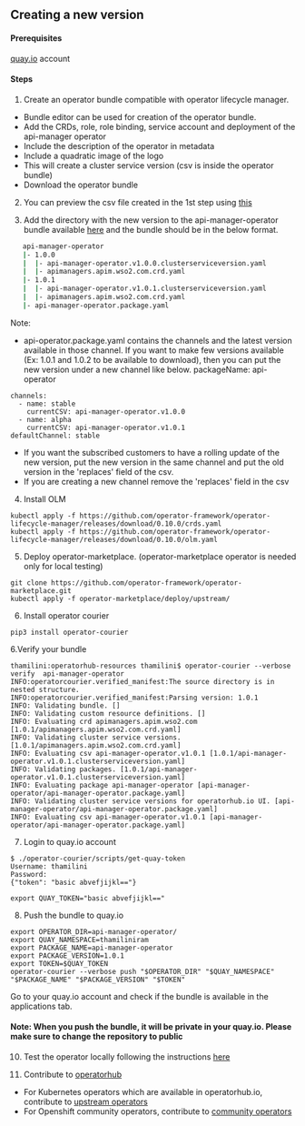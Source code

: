 ## Creating a new version

#### Prerequisites
[quay.io](<https://quay.io/repository/>) account

#### Steps

1. Create an operator bundle compatible with operator lifecycle manager.
* Bundle editor can be used for creation of the operator bundle.
* Add the CRDs, role, role binding, service account and deployment of the api-manager operator
* Include the description of the operator in metadata
* Include a quadratic image of the logo
* This will create a cluster service version (csv is inside the operator bundle)
* Download the operator bundle

2. You can preview the csv file created in the 1st step using [this](<https://operatorhub.io/preview>)

3. Add the directory with the new version to the api-manager-operator bundle available [here](<https://github.com/wso2-incubator/wso2am-k8s-operator/tree/master/operatorhub-resources/api-manager-operator>) and the bundle should be in the below format.

```bash
   api-manager-operator
   |- 1.0.0
   |  |- api-manager-operator.v1.0.0.clusterserviceversion.yaml
   |  |- apimanagers.apim.wso2.com.crd.yaml
   |- 1.0.1
   |  |- api-manager-operator.v1.0.1.clusterserviceversion.yaml
   |  |- apimanagers.apim.wso2.com.crd.yaml
   |- api-manager-operator.package.yaml
```
   
Note:

* api-operator.package.yaml contains the channels and the latest version available in those channel. If you want to make few versions available (Ex: 1.0.1 and 1.0.2 to be available to download), then you can put the new version under a new channel like below.
packageName: api-operator
```
channels:
  - name: stable
    currentCSV: api-manager-operator.v1.0.0
  - name: alpha
    currentCSV: api-manager-operator.v1.0.1
defaultChannel: stable
```

* If you want the subscribed customers to have a rolling update of the new version, put the new version in the same channel and put the old version in the 'replaces' field of the csv.
* If you are creating a new channel remove the 'replaces' field in the csv

4. Install OLM
```
kubectl apply -f https://github.com/operator-framework/operator-lifecycle-manager/releases/download/0.10.0/crds.yaml
kubectl apply -f https://github.com/operator-framework/operator-lifecycle-manager/releases/download/0.10.0/olm.yaml
```

5. Deploy operator-marketplace. (operator-marketplace operator is needed only for local testing)
```
git clone https://github.com/operator-framework/operator-marketplace.git
kubectl apply -f operator-marketplace/deploy/upstream/
```

6. Install operator courier
```
pip3 install operator-courier
```
6.Verify your bundle
```
thamilini:operatorhub-resources thamilini$ operator-courier --verbose verify  api-manager-operator
INFO:operatorcourier.verified_manifest:The source directory is in nested structure.
INFO:operatorcourier.verified_manifest:Parsing version: 1.0.1
INFO: Validating bundle. []
INFO: Validating custom resource definitions. []
INFO: Evaluating crd apimanagers.apim.wso2.com [1.0.1/apimanagers.apim.wso2.com.crd.yaml]
INFO: Validating cluster service versions. [1.0.1/apimanagers.apim.wso2.com.crd.yaml]
INFO: Evaluating csv api-manager-operator.v1.0.1 [1.0.1/api-manager-operator.v1.0.1.clusterserviceversion.yaml]
INFO: Validating packages. [1.0.1/api-manager-operator.v1.0.1.clusterserviceversion.yaml]
INFO: Evaluating package api-manager-operator [api-manager-operator/api-manager-operator.package.yaml]
INFO: Validating cluster service versions for operatorhub.io UI. [api-manager-operator/api-manager-operator.package.yaml]
INFO: Evaluating csv api-manager-operator.v1.0.1 [api-manager-operator/api-manager-operator.package.yaml]
```

7. Login to quay.io account
```
$ ./operator-courier/scripts/get-quay-token
Username: thamilini
Password:
{"token": "basic abvefjijkl=="}

export QUAY_TOKEN="basic abvefjijkl=="
```

8. Push the bundle to quay.io
```
export OPERATOR_DIR=api-manager-operator/
export QUAY_NAMESPACE=thamiliniram
export PACKAGE_NAME=api-manager-operator
export PACKAGE_VERSION=1.0.1
export TOKEN=$QUAY_TOKEN
operator-courier --verbose push "$OPERATOR_DIR" "$QUAY_NAMESPACE" "$PACKAGE_NAME" "$PACKAGE_VERSION" "$TOKEN"
```
Go to your quay.io account and check if the bundle is available in the applications tab.
#### Note: When you push the bundle, it will be private in your quay.io. Please make sure to change the repository to public

10. Test the operator locally following the instructions [here]()

11. Contribute to [operatorhub](https://github.com/operator-framework/community-operators)
* For Kubernetes operators which are available in operatorhub.io, contribute to [upstream operators](<https://github.com/operator-framework/community-operators/tree/master/upstream-community-operators>)
* For Openshift community operators, contribute to [community operators](<https://github.com/operator-framework/community-operators/tree/master/community-operators>)
